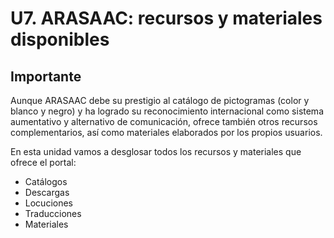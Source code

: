 
# U7. ARASAAC: recursos y materiales disponibles

## Importante

Aunque ARASAAC debe su prestigio al catálogo de pictogramas (color y blanco y negro) y ha logrado su reconocimiento internacional como sistema aumentativo y alternativo de comunicación, ofrece también otros recursos complementarios, así como materiales elaborados por los propios usuarios.

En esta unidad vamos a desglosar todos los recursos y materiales que ofrece el portal:

- Catálogos
- Descargas
- Locuciones
- Traducciones
- Materiales

